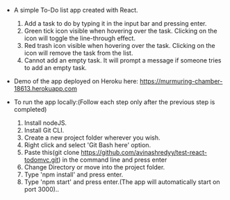 * A simple To-Do list app created with React.
  1. Add a task to do by typing it in the input bar and pressing enter.
  2. Green tick icon visible when hovering over the task. Clicking on the icon will toggle the line-through effect.
  3. Red trash icon visible when hovering over the task. Clicking on the icon will remove the task from the list.
  4. Cannot add an empty task. It will prompt a message if someone tries to add an empty task.

* Demo of the app deployed on Heroku here: https://murmuring-chamber-18613.herokuapp.com

* To run the app locally:(Follow each step only after the previous step is completed)
   1. Install nodeJS.
   2. Install Git CLI.
   3. Create a new project folder wherever you wish.
   4. Right click and select 'Git Bash here' option.
   5. Paste this(git clone https://github.com/avinashredyy/test-react-todomvc.git) in the command line and press enter
   6. Change Directory or move into the project folder.
   7. Type 'npm install' and press enter. 
   8. Type 'npm start' and press enter.(The app will automatically start on port 3000)..
